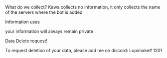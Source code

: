 What do we collect?
Kawa collects no information, it only collects the name of the servers where the bot is added

Information uses

your information will always remain private

Data Delete request!

To request deletion of your data, please add me on discord: Lopimake# 1201
